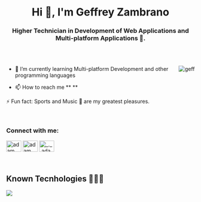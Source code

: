 <h1 align="center">Hi 👋, I'm Geffrey Zambrano</h1>
<h3 align="center"> Higher Technician in Development of Web Applications and Multi-platform Applications 🌟.</h3>

<br>

<br>

<p><img align="right" src="https://github.com/Adam-pw/Adam-pw/blob/main/animation_500_kxa883sd.gif" alt="geff" /></p>


- 🌱 I’m currently learning Multi-platform Development and other programming languages

- 📫 How to reach me ** <a href="https://geffrey99.github.io/Portafolio/" target="blank"> </a>**

⚡ Fun fact: Sports and Music 🎵 are my greatest pleasures.

<br>

<h3 align="left">Connect with me:</h3>
<p align="left">
  <a href="https://www.linkedin.com/in/geffrey-zambrano/" target="blank"><img align="center"
      src="https://raw.githubusercontent.com/rahuldkjain/github-profile-readme-generator/master/src/images/icons/Social/linked-in-alt.svg"
      alt="adam pithewan" height="30" width="40" /></a>
  <a href="https://fb.com/" target="blank"><img align="center"
      src="https://raw.githubusercontent.com/rahuldkjain/github-profile-readme-generator/master/src/images/icons/Social/facebook.svg"
      alt="adam pithen wala" height="30" width="40" /></a>
  <a href="https://instagram.com/_" target="blank"><img align="center"
      src="https://raw.githubusercontent.com/rahuldkjain/github-profile-readme-generator/master/src/images/icons/Social/instagram.svg"
      alt="_._.adam._" height="30" width="40" /></a>
</p>

<br>
<h2  align="left" >Known Tecnhologies 👨🏻‍💻</h2>
<!--tech stack icons-->
<p align="left">
  <a href="https://skillicons.dev">
    <img src="https://skillicons.dev/icons?i=androidstudio,java,php,flutter,py,css,html,js,mysql,sqlite,mongodb,git,github,docker,postman,eclipse,vscode,bash,linux,ps&perline=12" />
  </a>
</p>
<br>
